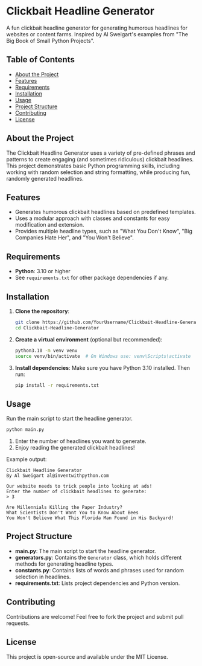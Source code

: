 # Clickbait Headline Generator

A fun clickbait headline generator for generating humorous headlines for websites or content farms. Inspired by Al Sweigart's examples from "The Big Book of Small Python Projects".

## Table of Contents

- [About the Project](#about-the-project)
- [Features](#features)
- [Requirements](#requirements)
- [Installation](#installation)
- [Usage](#usage)
- [Project Structure](#project-structure)
- [Contributing](#contributing)
- [License](#license)

## About the Project

The Clickbait Headline Generator uses a variety of pre-defined phrases and patterns to create engaging (and sometimes ridiculous) clickbait headlines. This project demonstrates basic Python programming skills, including working with random selection and string formatting, while producing fun, randomly generated headlines.

## Features

- Generates humorous clickbait headlines based on predefined templates.
- Uses a modular approach with classes and constants for easy modification and extension.
- Provides multiple headline types, such as "What You Don't Know", "Big Companies Hate Her", and "You Won't Believe".

## Requirements

- **Python**: 3.10 or higher
- See `requirements.txt` for other package dependencies if any.

## Installation

1. **Clone the repository**:
   ```bash
   git clone https://github.com/YourUsername/Clickbait-Headline-Generator.git
   cd Clickbait-Headline-Generator
   ```

2. **Create a virtual environment** (optional but recommended):
   ```bash
   python3.10 -m venv venv
   source venv/bin/activate  # On Windows use: venv\Scripts\activate
   ```

3. **Install dependencies**:
   Make sure you have Python 3.10 installed. Then run:
   ```bash
   pip install -r requirements.txt
   ```

## Usage

Run the main script to start the headline generator.

```bash
python main.py
```

1. Enter the number of headlines you want to generate.
2. Enjoy reading the generated clickbait headlines!

Example output:
```
Clickbait Headline Generator
By Al Sweigart al@inventwithpython.com

Our website needs to trick people into looking at ads!
Enter the number of clickbait headlines to generate:
> 3

Are Millennials Killing the Paper Industry?
What Scientists Don't Want You to Know About Bees
You Won't Believe What This Florida Man Found in His Backyard!
```

## Project Structure

- **main.py**: The main script to start the headline generator.
- **generators.py**: Contains the `Generator` class, which holds different methods for generating headline types.
- **constants.py**: Contains lists of words and phrases used for random selection in headlines.
- **requirements.txt**: Lists project dependencies and Python version.

## Contributing

Contributions are welcome! Feel free to fork the project and submit pull requests.

## License

This project is open-source and available under the MIT License.

